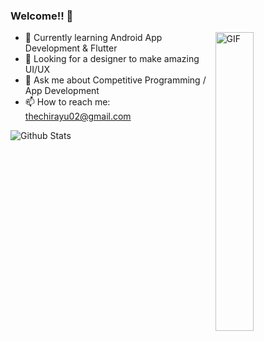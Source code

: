 ### Welcome!! 🙌 

<img width="35%" align="right" alt="GIF" src="https://media.giphy.com/media/qoJ9sZu2Xui9a/source.gif" />

- 🌱 Currently learning Android App Development & Flutter
- 🤔 Looking for a designer to make amazing UI/UX
- 💬 Ask me about Competitive Programming / App Development
- 📫 How to reach me: thechirayu02@gmail.com

![Github Stats](https://github-readme-stats.vercel.app/api?username=Chirayu123dot&theme=vue-dark&hide_border=true)
